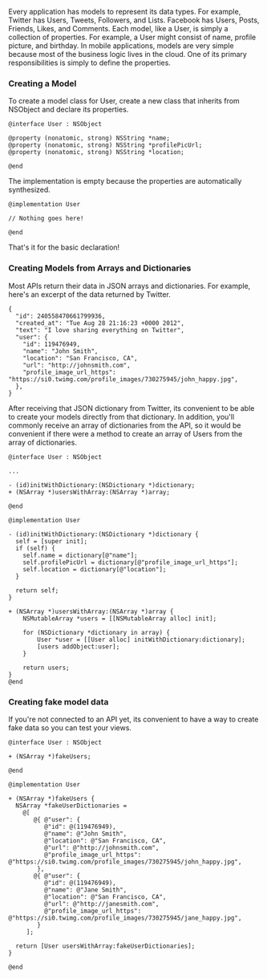 Every application has models to represent its data types. For example, Twitter has Users, Tweets, Followers, and Lists. Facebook has Users, Posts, Friends, Likes, and Comments. Each model, like a User, is simply a collection of properties. For example, a User might consist of name, profile picture, and birthday. In mobile applications, models are very simple because most of the business logic lives in the cloud. One of its primary responsibilities is simply to define the properties.

### Creating a Model

To create a model class for User, create a new class that inherits from NSObject and declare its properties.

```
@interface User : NSObject

@property (nonatomic, strong) NSString *name;
@property (nonatomic, strong) NSString *profilePicUrl;
@property (nonatomic, strong) NSString *location;

@end
```

The implementation is empty because the properties are automatically synthesized.

```
@implementation User

// Nothing goes here!

@end
```

That's it for the basic declaration!

### Creating Models from Arrays and Dictionaries

Most APIs return their data in JSON arrays and dictionaries. For example, here's an excerpt of the data returned by Twitter.

```
{
  "id": 240558470661799936,
  "created_at": "Tue Aug 28 21:16:23 +0000 2012",
  "text": "I love sharing everything on Twitter",
  "user": {
    "id": 119476949,
    "name": "John Smith",
    "location": "San Francisco, CA",
    "url": "http://johnsmith.com",
    "profile_image_url_https": "https://si0.twimg.com/profile_images/730275945/john_happy.jpg",
  },
}
```

After receiving that JSON dictionary from Twitter, its convenient to be able to create your models directly from that dictionary. In addition, you'll commonly receive an array of dictionaries from the API, so it would be convenient if there were a method to create an array of Users from the array of dictionaries.

```
@interface User : NSObject

...

- (id)initWithDictionary:(NSDictionary *)dictionary;
+ (NSArray *)usersWithArray:(NSArray *)array;

@end
```

```
@implementation User

- (id)initWithDictionary:(NSDictionary *)dictionary {
  self = [super init];
  if (self) {
    self.name = dictionary[@"name"];
    self.profilePicUrl = dictionary[@"profile_image_url_https"];
    self.location = dictionary[@"location"];
  }

  return self;
}

+ (NSArray *)usersWithArray:(NSArray *)array {
    NSMutableArray *users = [[NSMutableArray alloc] init];
    
    for (NSDictionary *dictionary in array) {
        User *user = [[User alloc] initWithDictionary:dictionary];
        [users addObject:user];
    }
    
    return users;
}
@end
```

### Creating fake model data

If you're not connected to an API yet, its convenient to have a way to create fake data so you can test your views.

```
@interface User : NSObject

+ (NSArray *)fakeUsers;

@end
```

```
@implementation User

+ (NSArray *)fakeUsers {
  NSArray *fakeUserDictionaries = 
    @[
       @{ @"user": {
          @"id": @(119476949),
          @"name": @"John Smith",
          @"location": @"San Francisco, CA",
          @"url": @"http://johnsmith.com",
          @"profile_image_url_https": @"https://si0.twimg.com/profile_images/730275945/john_happy.jpg",
        },
       @{ @"user": {
          @"id": @(119476949),
          @"name": @"Jane Smith",
          @"location": @"San Francisco, CA",
          @"url": @"http://janesmith.com",
          @"profile_image_url_https": @"https://si0.twimg.com/profile_images/730275945/jane_happy.jpg",
        }
     ];

  return [User usersWithArray:fakeUserDictionaries];
}

@end
```

